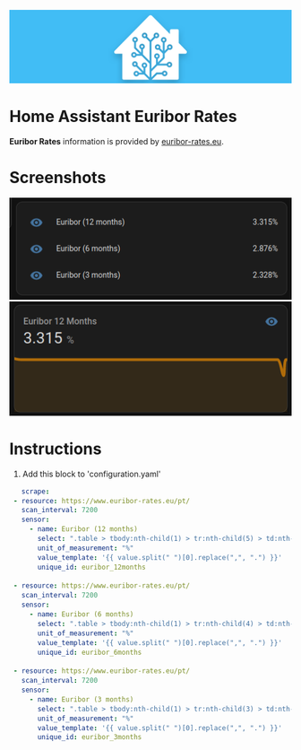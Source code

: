 ![Home Assistant Logo](data/homeassistant.png) 
# Home Assistant Euribor Rates

**Euribor Rates** information is provided by [euribor-rates.eu](https://www.euribor-rates.eu/en/).

# Screenshots

![screenshot-1](data/screenshot_1.png)
![screenshot-2](data/screenshot_2.png)


# Instructions

1. Add this block to 'configuration.yaml'

 ```yaml
    scrape:
  - resource: https://www.euribor-rates.eu/pt/
    scan_interval: 7200
    sensor:
      - name: Euribor (12 months)
        select: ".table > tbody:nth-child(1) > tr:nth-child(5) > td:nth-child(2)"
        unit_of_measurement: "%"
        value_template: '{{ value.split(" ")[0].replace(",", ".") }}'
        unique_id: euribor_12months

  - resource: https://www.euribor-rates.eu/pt/
    scan_interval: 7200
    sensor:
      - name: Euribor (6 months)
        select: ".table > tbody:nth-child(1) > tr:nth-child(4) > td:nth-child(2)"
        unit_of_measurement: "%"
        value_template: '{{ value.split(" ")[0].replace(",", ".") }}'
        unique_id: euribor_6months

  - resource: https://www.euribor-rates.eu/pt/
    scan_interval: 7200
    sensor:
      - name: Euribor (3 months)
        select: ".table > tbody:nth-child(1) > tr:nth-child(3) > td:nth-child(2)"
        unit_of_measurement: "%"
        value_template: '{{ value.split(" ")[0].replace(",", ".") }}'
        unique_id: euribor_3months

```


